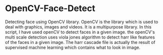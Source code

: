 # OpenCV-Face-Detect
Detecting face using OpenCV library.
OpenCV is the library which is used to deal with graphics, images and videos. It is a multipurpose library.
In this script, I have used openCV to detect faces in a given image.
the openCV's multi scale detection uses viola jones algorithm to detect harr like features of the faces in a given image. 
The harr cascade file is actually the result of supervised machine learning which contains what to look in image.

